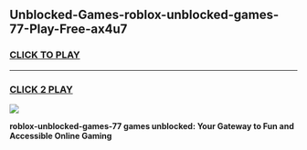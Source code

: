 
## Unblocked-Games-roblox-unblocked-games-77-Play-Free-ax4u7
<h3>
<a href="https://premium76.site?title=roblox-unblocked-games-77&ref=17A">CLICK TO PLAY</a></h3>
<hr>

<h3>
<a href="https://premium76.site?title=roblox-unblocked-games-77&ref=17A">CLICK 2 PLAY</a>
  
</h3>

<a href="https://premium76.site?title=roblox-unblocked-games-77&ref=17A"><img src="https://clearcache.store/games.png"></a>


**roblox-unblocked-games-77 games unblocked: Your Gateway to Fun and Accessible Online Gaming**
